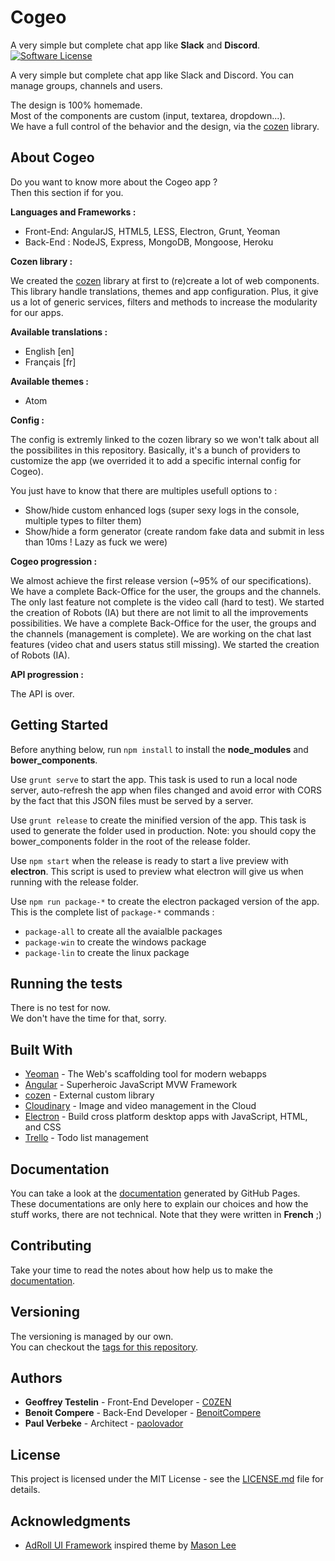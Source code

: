 # Cogeo

A very simple but complete chat app like **Slack** and **Discord**.
[![Software License](https://img.shields.io/badge/license-MIT-brightgreen.svg?style=flat)](LICENSE)

A very simple but complete chat app like Slack and Discord.
You can manage groups, channels and users.

The design is 100% homemade.  
Most of the components are custom (input, textarea, dropdown...).  
We have a full control of the behavior and the design, via the [cozen](https://bitbucket.org/C0ZEN/cozen) library.

## About Cogeo

Do you want to know more about the Cogeo app ?  
Then this section if for you.

**Languages and Frameworks :**

- Front-End: AngularJS, HTML5, LESS, Electron, Grunt, Yeoman
- Back-End : NodeJS, Express, MongoDB, Mongoose, Heroku

**Cozen library :**

We created the [cozen](https://bitbucket.org/C0ZEN/cozen) library at first to (re)create a lot of web components.  
This library handle translations, themes and app configuration.
Plus, it give us a lot of generic services, filters and methods to increase the modularity for our apps.  

**Available translations :**

- English [en]
- Français [fr]

**Available themes :**

- Atom

**Config :**

The config is extremly linked to the cozen library so we won't talk about all the possibilites in this repository.
Basically, it's a bunch of providers to customize the app (we overrided it to add a specific internal config for Cogeo).

You just have to know that there are multiples usefull options to :

- Show/hide custom enhanced logs (super sexy logs in the console, multiple types to filter them)
- Show/hide a form generator (create random fake data and submit in less than 10ms ! Lazy as fuck we were)

**Cogeo progression :**

We almost achieve the first release version (~95% of our specifications).  
We have a complete Back-Office for the user, the groups and the channels.
The only last feature not complete is the video call (hard to test).
We started the creation of Robots (IA) but there are not limit to all the improvements possibilities.
We have a complete Back-Office for the user, the groups and the channels (management is complete).
We are working on the chat last features (video chat and users status still missing).
We started the creation of Robots (IA).

**API progression :**

The API is over.

## Getting Started

Before anything below, run `npm install` to install the **node_modules** and **bower_components**.

Use `grunt serve` to start the app.
This task is used to run a local node server, auto-refresh the app when files changed and avoid error with CORS by the fact that this JSON files must be served by a server.

Use `grunt release` to create the minified version of the app.
This task is used to generate the folder used in production.
Note: you should copy the bower_components folder in the root of the release folder.

Use `npm start` when the release is ready to start a live preview with **electron**.
This script is used to preview what electron will give us when running with the release folder.

Use `npm run package-*` to create the electron packaged version of the app.
This is the complete list of `package-*` commands :

- `package-all` to create all the avaialble packages
- `package-win` to create the windows package
- `package-lin` to create the linux package

## Running the tests

There is no test for now.  
We don't have the time for that, sorry.

## Built With

* [Yeoman](http://yeoman.io/) - The Web's scaffolding tool for modern webapps
* [Angular](https://angular.io/) - Superheroic JavaScript MVW Framework
* [cozen](https://bitbucket.org/C0ZEN/cozen) - External custom library
* [Cloudinary](http://cloudinary.com/) - Image and video management in the Cloud
* [Electron](https://electron.atom.io/) - Build cross platform desktop apps with JavaScript, HTML, and CSS
* [Trello](https://trello.com/) - Todo list management

## Documentation

You can take a look at the [documentation](https://c0zen.github.io/Cogeo/) generated by GitHub Pages.
These documentations are only here to explain our choices and how the stuff works, there are not technical.
Note that they were written in **French** ;)

## Contributing

Take your time to read the notes about how help us to make the [documentation](CONTRIBUTING.md).

## Versioning

The versioning is managed by our own.  
You can checkout the [tags for this repository](https://github.com/C0ZEN/Cogeo/tags).

## Authors

* **Geoffrey Testelin** - Front-End Developer - [C0ZEN](https://github.com/C0ZEN)
* **Benoit Compere** - Back-End Developer - [BenoitCompere](https://github.com/BenoitCompere)
* **Paul Verbeke** - Architect - [paolovador](https://github.com/paolovador)

## License

This project is licensed under the MIT License - see the [LICENSE.md](LICENSE.md) file for details.

## Acknowledgments

* [AdRoll UI Framework](https://dribbble.com/shots/2833155-AdRoll-UI-Framework) inspired theme by [Mason Lee](https://dribbble.com/masonlee) 
